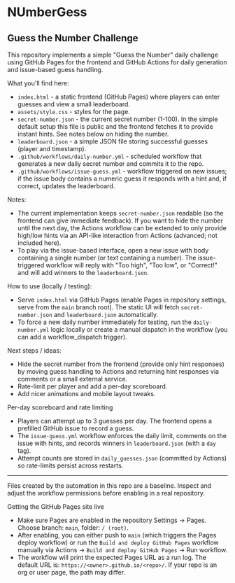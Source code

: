 # NUmberGess

## Guess the Number Challenge

This repository implements a simple "Guess the Number" daily challenge using GitHub Pages for the frontend and GitHub Actions for daily generation and issue-based guess handling.

What you'll find here:

- `index.html` - a static frontend (GitHub Pages) where players can enter guesses and view a small leaderboard.
- `assets/style.css` - styles for the page.
- `secret-number.json` - the current secret number (1-100). In the simple default setup this file is public and the frontend fetches it to provide instant hints. See notes below on hiding the number.
- `leaderboard.json` - a simple JSON file storing successful guesses (player and timestamp).
- `.github/workflows/daily-number.yml` - scheduled workflow that generates a new daily secret number and commits it to the repo.
- `.github/workflows/issue-guess.yml` - workflow triggered on new issues; if the issue body contains a numeric guess it responds with a hint and, if correct, updates the leaderboard.

Notes:

- The current implementation keeps `secret-number.json` readable (so the frontend can give immediate feedback). If you want to hide the number until the next day, the Actions workflow can be extended to only provide high/low hints via an API-like interaction from Actions (advanced; not included here).
- To play via the issue-based interface, open a new issue with body containing a single number (or text containing a number). The issue-triggered workflow will reply with "Too high", "Too low", or "Correct!" and will add winners to the `leaderboard.json`.

How to use (locally / testing):

- Serve `index.html` via GitHub Pages (enable Pages in repository settings, serve from the `main` branch root). The static UI will fetch `secret-number.json` and `leaderboard.json` automatically.
- To force a new daily number immediately for testing, run the `daily-number.yml` logic locally or create a manual dispatch in the workflow (you can add a workflow_dispatch trigger).

Next steps / ideas:

- Hide the secret number from the frontend (provide only hint responses) by moving guess handling to Actions and returning hint responses via comments or a small external service.
- Rate-limit per player and add a per-day scoreboard.
- Add nicer animations and mobile layout tweaks.

Per-day scoreboard and rate limiting

- Players can attempt up to 3 guesses per day. The frontend opens a prefilled GitHub issue to record a guess.
- The `issue-guess.yml` workflow enforces the daily limit, comments on the issue with hints, and records winners in `leaderboard.json` (with a `day` tag).
- Attempt counts are stored in `daily_guesses.json` (committed by Actions) so rate-limits persist across restarts.


---

Files created by the automation in this repo are a baseline. Inspect and adjust the workflow permissions before enabling in a real repository.

Getting the GitHub Pages site live

- Make sure Pages are enabled in the repository Settings → Pages. Choose branch: `main`, folder: `/ (root)`.
- After enabling, you can either push to `main` (which triggers the Pages deploy workflow) or run the `Build and deploy GitHub Pages` workflow manually via Actions → `Build and deploy GitHub Pages` → Run workflow.
- The workflow will print the expected Pages URL as a run log. The default URL is: `https://<owner>.github.io/<repo>/`. If your repo is an org or user page, the path may differ.